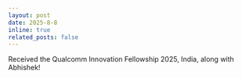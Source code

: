 ```yaml
---
layout: post
date: 2025-8-8
inline: true
related_posts: false
---
```


Received the Qualcomm Innovation Fellowship 2025, India, along with Abhishek!